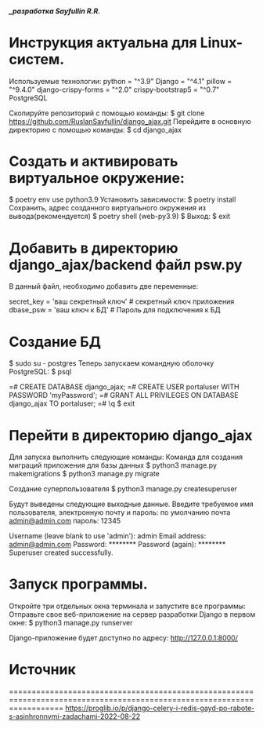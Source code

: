 ##### _разработка Sayfullin R.R.

Инструкция актуальна для Linux-систем.
========================================================================================================================
Используемые технологии:
    python = "^3.9"
    Django = "^4.1"
    pillow = "^9.4.0"
    django-crispy-forms = "^2.0"
    crispy-bootstrap5 = "^0.7"
    PostgreSQL

Скопируйте репозиторий с помощью команды:
$ git clone https://github.com/RuslanSayfullin/django_ajax.git
Перейдите в основную директорию с помощью команды: 
$ cd django_ajax

Создать и активировать виртуальное окружение:
========================================================================================================================
$ poetry env use python3.9
Установить зависимости:
$ poetry install 
Сохранить, адрес созданного виртуального окружения из вывода(рекомендуется)
$ poetry shell
(web-py3.9) $
Выход:
$ exit

Добавить в директорию django_ajax/backend файл psw.py
========================================================================================================================
В данный файл, необходимо добавить две переменные:

secret_key = 'ваш секретный ключ'   # секретный ключ приложения
dbase_psw = 'ваш ключ к БД'         # Пароль для подключения к БД

Создание БД
========================================================================================================================
$ sudo su - postgres
Теперь запускаем командную оболочку PostgreSQL:
$ psql 

=# CREATE DATABASE django_ajax;
=# CREATE USER portaluser WITH PASSWORD 'myPassword';
=# GRANT ALL PRIVILEGES ON DATABASE django_ajax TO portaluser;
=# \q
$ exit

Перейти в директорию django_ajax
========================================================================================================================
Для запуска выполнить следующие команды:
Команда для создания миграций приложения для базы данных
$ python3 manage.py makemigrations
$ python3 manage.py migrate

Создание суперпользователя
$ python3 manage.py createsuperuser

Будут выведены следующие выходные данные. Введите требуемое имя пользователя, электронную почту и пароль:
по умолчанию почта admin@admin.com пароль: 12345

Username (leave blank to use 'admin'): admin
Email address: admin@admin.com
Password: ********
Password (again): ********
Superuser created successfully.


Запуск программы.
========================================================================================================================
Откройте три отдельных окна терминала и запустите все программы:
    Отправьте свое веб-приложение на сервер разработки Django в первом окне:
        $ python3 manage.py runserver


Django-приложение будет доступно по адресу: http://127.0.0.1:8000/


# Источник
========================================================================================================================
https://proglib.io/p/django-celery-i-redis-gayd-po-rabote-s-asinhronnymi-zadachami-2022-08-22